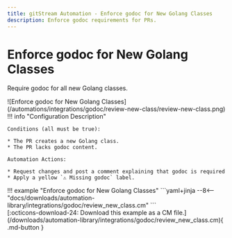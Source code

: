 ```yaml
---
title: gitStream Automation - Enforce godoc for New Golang Classes
description: Enforce godoc requirements for PRs.
---
```

# Enforce godoc for New Golang Classes

Require godoc for all new Golang classes.

<!-- --8<-- [start:example]-->

<div class="automationImage" markdown="1">
![Enforce godoc for New Golang Classes](/automations/integrations/godoc/review-new-class/review-new-class.png)
</div>
<div class="automationDescription" markdown="1">
!!! info "Configuration Description"
    
    Conditions (all must be true):

    * The PR creates a new Golang class.
    * The PR lacks godoc content.

    Automation Actions:

    * Request changes and post a comment explaining that godoc is required
    * Apply a yellow `⚠️ Missing godoc` label.


</div>
<div class="automationExample" markdown="1">
!!! example "Enforce godoc for New Golang Classes"
    ```yaml+jinja
    --8<-- "docs/downloads/automation-library/integrations/godoc/review_new_class.cm"
    ```
    <div class="result" markdown>
      <span>
      [:octicons-download-24: Download this example as a CM file.](/downloads/automation-library/integrations/godoc/review_new_class.cm){ .md-button }
      </span>
    </div>
</div>
<!-- --8<-- [end:example]-->
